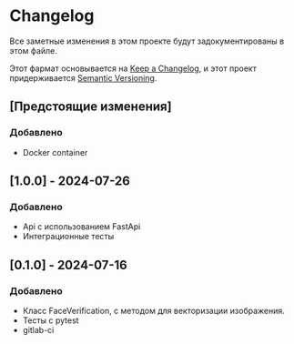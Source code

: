 # Changelog

Все заметные изменения в этом проекте будут задокументированы в этом файле.

Этот фармат основывается на [Keep a Changelog](https://keepachangelog.com/en/1.1.0/), и этот проект придерживается [Semantic Versioning](https://semver.org/spec/v2.0.0.html).

## [Предстоящие изменения]

### Добавлено

- Docker container

## [1.0.0] - 2024-07-26

### Добавлено

- Api с использованием FastApi
- Интеграционные тесты

## [0.1.0] - 2024-07-16

### Добавлено

- Класс FaceVerification, с методом для векторизации изображения.
- Тесты с pytest
- gitlab-ci
